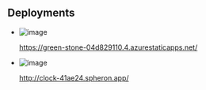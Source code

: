 ## Deployments


- ![image](https://github.com/krishvsoni/Clock/assets/67964054/0047492b-b94e-4c5f-aa84-11a2df8a47fd)

  https://green-stone-04d829110.4.azurestaticapps.net/

  
- 
  ![image](https://github.com/krishvsoni/Clock/assets/67964054/1a40e7ed-cfe1-46b1-8ef5-d47c945399dc)

  http://clock-41ae24.spheron.app/
